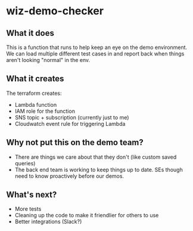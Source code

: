 # wiz-demo-checker

## What it does

This is a function that runs to help keep an eye on the demo environment. We can load multiple different test cases in and report back when things aren't looking "normal" in the env. 

## What it creates
The terraform creates:
- Lambda function
- IAM role for the function
- SNS topic + subscription (currently just to me)
- Cloudwatch event rule for triggering Lambda

## Why not put this on the demo team?
- There are things we care about that they don't (like custom saved queries)
- The back end team is working to keep things up to date. SEs though need to know proactively before our demos.


## What's next? 
- More tests
- Cleaning up the code to make it friendlier for others to use
- Better integrations (Slack?)